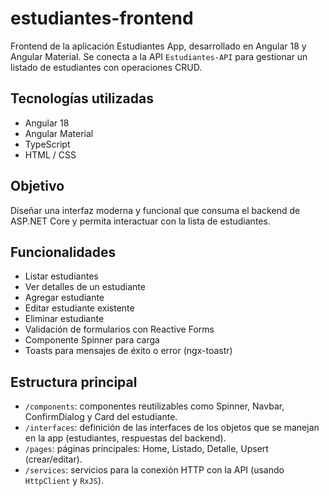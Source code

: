 # estudiantes-frontend

Frontend de la aplicación Estudiantes App, desarrollado en Angular 18 y Angular Material. Se conecta a la API `Estudiantes-API` para gestionar un listado de estudiantes con operaciones CRUD.

## Tecnologías utilizadas

- Angular 18
- Angular Material
- TypeScript
- HTML / CSS

##  Objetivo

Diseñar una interfaz moderna y funcional que consuma el backend de ASP.NET Core y permita interactuar con la lista de estudiantes.

##  Funcionalidades

- Listar estudiantes
- Ver detalles de un estudiante
- Agregar estudiante
- Editar estudiante existente
- Eliminar estudiante
- Validación de formularios con Reactive Forms
- Componente Spinner para carga
- Toasts para mensajes de éxito o error (ngx-toastr)

##  Estructura principal

- `/components`: componentes reutilizables como Spinner, Navbar, ConfirmDialog y Card del estudiante.
- `/interfaces`: definición de las interfaces de los objetos que se manejan en la app (estudiantes, respuestas del backend).
- `/pages`: páginas principales: Home, Listado, Detalle, Upsert (crear/editar).
- `/services`: servicios para la conexión HTTP con la API (usando `HttpClient` y `RxJS`).
